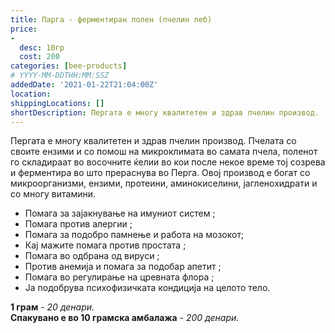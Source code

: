 ```yaml
---
title: Парга - ферментиран полен (пчелин леб)
price: 
-
  desc: 10гр
  cost: 200
categories: [bee-products]
# YYYY-MM-DDTHH:MM:SSZ
addedDate: '2021-01-22T21:04:00Z'
location:
shippingLocations: []
shortDescription: Пергата е многу квалитетен и здрав пчелин производ.
---
```


Пергата е многу квалитетен и здрав пчелин производ. Пчелата со своите ензими и со помош на микроклимата во самата пчела, поленот го складираат во восочните ќелии во кои после некое време тој созрева и ферментира во што прераснува во Перга. Овој производ е богат со микроорганизми, ензими, протеини, аминокиселини, јагленохидрати и со многу витамини.

- Помага за зајакнување на имуниот систем ;
- Помага против алергии ;
- Помага за подобро памнење и работа на мозокот;
- Кај мажите помага против простата ;
- Помага во одбрана од вируси ;
- Против анемија и помага за подобар апетит ;
- Помага во регулирање на цревната флора ;
- Ја подобрува психофизичката кондиција на целото тело.

**1 грам** - *20 денари.*
</br>
**Спакувано е во 10 грамска амбалажа** - *200 денари.*
